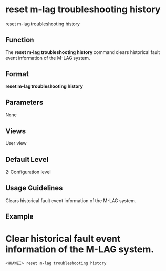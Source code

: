reset m-lag troubleshooting history
===================================

reset m-lag troubleshooting history

Function
--------



The **reset m-lag troubleshooting history** command clears historical fault event information of the M-LAG system.




Format
------

**reset m-lag troubleshooting history**


Parameters
----------

None

Views
-----

User view


Default Level
-------------

2: Configuration level


Usage Guidelines
----------------

Clears historical fault event information of the M-LAG system.


Example
-------

# Clear historical fault event information of the M-LAG system.
```
<HUAWEI> reset m-lag troubleshooting history

```